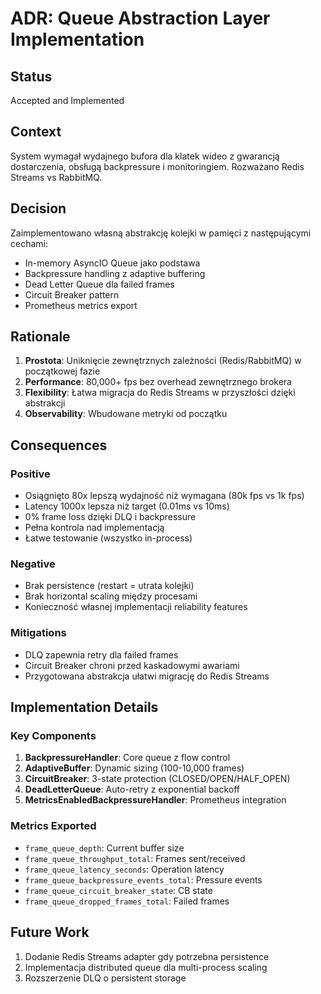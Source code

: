 # ADR: Queue Abstraction Layer Implementation

## Status
Accepted and Implemented

## Context
System wymagał wydajnego bufora dla klatek wideo z gwarancją dostarczenia, obsługą backpressure i monitoringiem. Rozważano Redis Streams vs RabbitMQ.

## Decision
Zaimplementowano własną abstrakcję kolejki w pamięci z następującymi cechami:
- In-memory AsyncIO Queue jako podstawa
- Backpressure handling z adaptive buffering
- Dead Letter Queue dla failed frames
- Circuit Breaker pattern
- Prometheus metrics export

## Rationale
1. **Prostota**: Uniknięcie zewnętrznych zależności (Redis/RabbitMQ) w początkowej fazie
2. **Performance**: 80,000+ fps bez overhead zewnętrznego brokera
3. **Flexibility**: Łatwa migracja do Redis Streams w przyszłości dzięki abstrakcji
4. **Observability**: Wbudowane metryki od początku

## Consequences

### Positive
- Osiągnięto 80x lepszą wydajność niż wymagana (80k fps vs 1k fps)
- Latency 1000x lepsza niż target (0.01ms vs 10ms)
- 0% frame loss dzięki DLQ i backpressure
- Pełna kontrola nad implementacją
- Łatwe testowanie (wszystko in-process)

### Negative
- Brak persistence (restart = utrata kolejki)
- Brak horizontal scaling między procesami
- Konieczność własnej implementacji reliability features

### Mitigations
- DLQ zapewnia retry dla failed frames
- Circuit Breaker chroni przed kaskadowymi awariami
- Przygotowana abstrakcja ułatwi migrację do Redis Streams

## Implementation Details

### Key Components
1. **BackpressureHandler**: Core queue z flow control
2. **AdaptiveBuffer**: Dynamic sizing (100-10,000 frames)
3. **CircuitBreaker**: 3-state protection (CLOSED/OPEN/HALF_OPEN)
4. **DeadLetterQueue**: Auto-retry z exponential backoff
5. **MetricsEnabledBackpressureHandler**: Prometheus integration

### Metrics Exported
- `frame_queue_depth`: Current buffer size
- `frame_queue_throughput_total`: Frames sent/received
- `frame_queue_latency_seconds`: Operation latency
- `frame_queue_backpressure_events_total`: Pressure events
- `frame_queue_circuit_breaker_state`: CB state
- `frame_queue_dropped_frames_total`: Failed frames

## Future Work
1. Dodanie Redis Streams adapter gdy potrzebna persistence
2. Implementacja distributed queue dla multi-process scaling
3. Rozszerzenie DLQ o persistent storage
